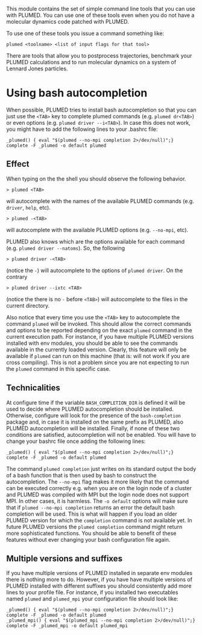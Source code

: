 This module contains the set of simple command line tools that you can use with PLUMED. You can use
one of these tools even when you do not have a molecular dynamics code patched with PLUMED.  

To use one of these tools you issue a command something like:

````
plumed <toolname> <list of input flags for that tool>
````

There are tools that allow you to postprocess trajectories, benchmark your PLUMED calculations and 
to run molecular dynamics on a system of Lennard Jones particles. 

# Using bash autocompletion

When possible, PLUMED tries to install bash autocompletion so that
you can just use the `<TAB>` key to complete
plumed commands (e.g. `plumed dr<TAB>`) or even options (e.g. `plumed driver --i<TAB>`).
In case this does not work, you might have to add the following lines to your .bashrc file:

````
_plumed() { eval "$(plumed --no-mpi completion 2>/dev/null)";}
complete -F _plumed -o default plumed
````

## Effect

When typing on the the shell you should observe the following behavior.

````
> plumed <TAB>
````

will autocomplete with the names of the available PLUMED commands (e.g. `driver`, `help`, etc).

````
> plumed -<TAB>
````

will autocomplete with the available PLUMED options (e.g. `--no-mpi`, etc).

PLUMED also knows which are the options available for each command
(e.g. `plumed driver --natoms`). So, the following

````
> plumed driver -<TAB>
````

(notice the `-`) will autocomplete to the options of `plumed driver`. On the contrary

````
> plumed driver --ixtc <TAB>
````

(notice the there is no `-` before `<TAB>`) will autocomplete to the files in the current directory.

Also notice that every time you use the `<TAB>` key to autocomplete the command `plumed` will be invoked.
This should allow the correct commands and options to be reported depending on the exact `plumed` command
in the current execution path. For instance, if you have multiple PLUMED versions installed with
env modules, you should be able to see the commands available in the currently loaded version.
Clearly, this feature will only be available if `plumed` can run on this machine (that is: will not work
if you are cross compiling). This is not a problem since you are not expecting to run the `plumed` command
in this specific case.

## Technicalities

At configure time if the variable `BASH_COMPLETION_DIR` is defined it will be used to decide where PLUMED
autocompletion should be installed. Otherwise, configure will look for the presence of the `bash-completion` package
and, in case it is installed on the same prefix as PLUMED, also PLUMED autocompletion will be installed.
Finally, if none of these two conditions are satisfied, autocompletion will not be enabled. You will
have to change your bashrc file once adding the following lines:

````
_plumed() { eval "$(plumed --no-mpi completion 2>/dev/null)";}
complete -F _plumed -o default plumed
````

The command `plumed completion` just writes on its standard output the body of a bash function that is
then used by bash to construct the autocompletion.
The `--no-mpi` flag makes it more likely that the command can be executed correctly e.g. when you are on the login node of a cluster and
PLUMED was compiled with MPI but the login node does not support MPI. In other cases, it is harmless.
The `-o default` options will make sure that if `plumed --no-mpi completion` returns an error the default bash completion
will be used. This is what will happen if you load an older PLUMED version for which the `completion` command is not available yet.
In future PLUMED versions the `plumed completion` command might return more sophisticated functions. You should
be able to benefit of these features without ever changing your bash configuration file again.

## Multiple versions and suffixes

If you have multiple versions of PLUMED installed in separate env modules there is nothing more to do.
However, if you have have multiple versions of PLUMED installed with different suffixes you should
consistently add more lines to your profile file. For instance, if you installed two executables named
`plumed` and `plumed_mpi` your configuration file should look like:

````
_plumed() { eval "$(plumed --no-mpi completion 2>/dev/null)";}
complete -F _plumed -o default plumed
_plumed_mpi() { eval "$(plumed_mpi --no-mpi completion 2>/dev/null)";}
complete -F _plumed_mpi -o default plumed_mpi
````

